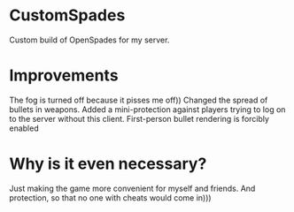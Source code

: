 # CustomSpades
Custom build of OpenSpades for my server.

# Improvements

The fog is turned off because it pisses me off))
Changed the spread of bullets in weapons.
Added a mini-protection against players trying to log on to the server without this client.
First-person bullet rendering is forcibly enabled

# Why is it even necessary?

Just making the game more convenient for myself and friends.
And protection, so that no one with cheats would come in)))
